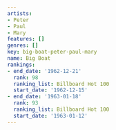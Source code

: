 ```yaml
---
artists:
- Peter
- Paul
- Mary
features: []
genres: []
key: big-boat-peter-paul-mary
name: Big Boat
rankings:
- end_date: '1962-12-21'
  rank: 98
  ranking_list: Billboard Hot 100
  start_date: '1962-12-15'
- end_date: '1963-01-18'
  rank: 93
  ranking_list: Billboard Hot 100
  start_date: '1963-01-12'
---
```


